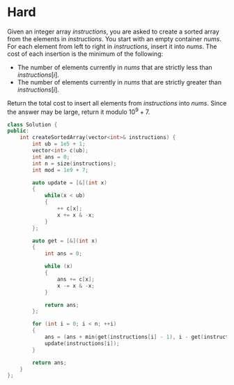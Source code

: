 # Hard

Given an integer array $instructions$, you are asked to create a sorted array from the elements in $instructions$. You start with an empty container $nums$. For each element from left to right in $instructions$, insert it into $nums$. The cost of each insertion is the minimum of the following:

- The number of elements currently in $nums$ that are strictly less than $instructions[i]$.
- The number of elements currently in $nums$ that are strictly greater than $instructions[i]$.

Return the total cost to insert all elements from $instructions$ into $nums$. Since the answer may be large, return it modulo $10^9 + 7$.

```cpp
class Solution {
public:
    int createSortedArray(vector<int>& instructions) {
        int ub = 1e5 + 1;
        vector<int> c(ub);
        int ans = 0;
        int n = size(instructions);
        int mod = 1e9 + 7;

        auto update = [&](int x)
        {
            while(x < ub)
            {
                ++ c[x];
                x += x & -x;
            }
        };

        auto get = [&](int x)
        {
            int ans = 0;

            while (x)
            {
                ans += c[x];
                x -= x & -x;
            }

            return ans;
        };

        for (int i = 0; i < n; ++i)
        {
            ans = (ans + min(get(instructions[i] - 1), i - get(instructions[i]))) % mod;
            update(instructions[i]);
        }

        return ans;
    }
};
```
